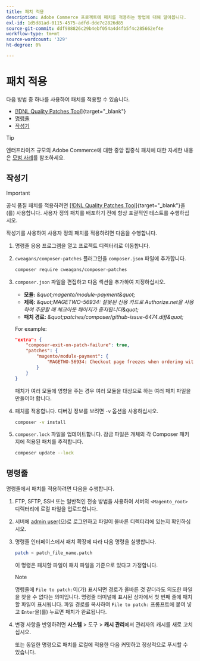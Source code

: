```yaml
---
title: 패치 적용
description: Adobe Commerce 프로젝트에 패치를 적용하는 방법에 대해 알아봅니다.
exl-id: 1d5d81ad-0115-4575-adfd-dde7c2826d85
source-git-commit: ddf988826c29b4ebf054a4d4fb5f4c285662ef4e
workflow-type: tm+mt
source-wordcount: '329'
ht-degree: 0%

---
```


# 패치 적용

다음 방법 중 하나를 사용하여 패치를 적용할 수 있습니다.

- [[!DNL Quality Patches Tool]](https://experienceleague.adobe.com/tools/commerce-quality-patches/index.html){target="_blank"}
- [명령줄](../patches/apply.md#command-line)
- [작성기](../patches/apply.md#composer)


>[!TIP]
>
>엔터프라이즈 규모의 Adobe Commerce에 대한 중앙 집중식 패치에 대한 자세한 내용은 [모범 사례](../../implementation-playbook/best-practices/maintenance/patching-at-scale.md)를 참조하세요.

## 작성기

>[!IMPORTANT]
>
>공식 품질 패치를 적용하려면 [[!DNL Quality Patches Tool]](https://experienceleague.adobe.com/tools/commerce-quality-patches/index.html){target="_blank"}을(를) 사용합니다. 사용자 정의 패치를 배포하기 전에 항상 포괄적인 테스트를 수행하십시오.

작성기를 사용하여 사용자 정의 패치를 적용하려면 다음을 수행합니다.

1. 명령줄 응용 프로그램을 열고 프로젝트 디렉터리로 이동합니다.
1. `cweagans/composer-patches` 플러그인을 `composer.json` 파일에 추가합니다.

   ```bash
   composer require cweagans/composer-patches
   ```

1. `composer.json` 파일을 편집하고 다음 섹션을 추가하여 지정하십시오.
   - **모듈:** *\&quot;magento/module-payment\&quot;*
   - **제목:** *\&quot;MAGETWO-56934: 잘못된 신용 카드로 Authorize.net을 사용하여 주문할 때 체크아웃 페이지가 중지됩니다\&quot;*
   - **패치 경로:** *\&quot;patches/composer/github-issue-6474.diff\&quot;*

   For example:

   ```json
   "extra": {
       "composer-exit-on-patch-failure": true,
       "patches": {
           "magento/module-payment": {
               "MAGETWO-56934: Checkout page freezes when ordering with Authorize.net with invalid credit card": "patches/composer/github-issue-6474.diff"
           }
       }
   }
   ```

   패치가 여러 모듈에 영향을 주는 경우 여러 모듈을 대상으로 하는 여러 패치 파일을 만들어야 합니다.

1. 패치를 적용합니다. 디버깅 정보를 보려면 `-v` 옵션을 사용하십시오.

   ```bash
   composer -v install
   ```

1. `composer.lock` 파일을 업데이트합니다. 잠금 파일은 개체의 각 Composer 패키지에 적용된 패치를 추적합니다.

   ```bash
   composer update --lock
   ```

## 명령줄

명령줄에서 패치를 적용하려면 다음을 수행합니다.

1. FTP, SFTP, SSH 또는 일반적인 전송 방법을 사용하여 서버의 `<Magento_root>` 디렉터리에 로컬 파일을 업로드합니다.
1. 서버에 [admin user](../../configuration/cli/config-cli.md#prerequisites)(으)로 로그인하고 파일이 올바른 디렉터리에 있는지 확인하십시오.
1. 명령줄 인터페이스에서 패치 확장에 따라 다음 명령을 실행합니다.

   ```bash
   patch < patch_file_name.patch
   ```

   이 명령은 패치할 파일이 패치 파일을 기준으로 있다고 가정합니다.

   >[!NOTE]
   >
   >명령줄에 `File to patch:`이(가) 표시되면 경로가 올바른 것 같더라도 의도한 파일을 찾을 수 없다는 의미입니다. 명령줄 터미널에 표시된 상자에서 첫 번째 줄에 패치할 파일이 표시됩니다. 파일 경로를 복사하여 `File to patch:` 프롬프트에 붙여 넣고 `Enter`을(를) 누르면 패치가 완료됩니다.

1. 변경 사항을 반영하려면 **시스템** > 도구 > **캐시 관리**&#x200B;에서 관리자의 캐시를 새로 고치십시오.

   또는 동일한 명령으로 패치를 로컬에 적용한 다음 커밋하고 정상적으로 푸시할 수 있습니다.
